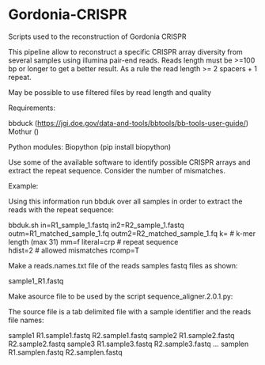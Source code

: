 # Gordonia-CRISPR
Scripts used to the reconstruction of Gordonia CRISPR

This pipeline allow to reconstruct a specific CRISPR array diversity from several samples using illumina pair-end reads. Reads length must be >=100 bp or longer to get a better result. As a rule the read length >= 2 spacers + 1 repeat.

May be possible to use filtered files by read length and quality 

Requirements:

bbduck (https://jgi.doe.gov/data-and-tools/bbtools/bb-tools-user-guide/)
Mothur ()

Python modules:
Biopython (pip install biopython)

Use some of the available software to identify possible CRISPR arrays and extract the repeat sequence. Consider the number of mismatches.

Example:




Using this information run bbduk over all samples in order to extract the reads with the repeat sequence:

bbduk.sh
in=R1_sample_1.fastq
in2=R2_sample_1.fastq
outm=R1_matched_sample_1.fq
outm2=R2_matched_sample_1.fq
k=			# k-mer length (max 31)
mm=f
literal=crp 		# repeat sequence   
hdist=2 		# allowed mismatches
rcomp=T


Make a reads.names.txt file of the reads samples fastq files as shown:

sample1_R1.fastq


Make asource file to be used by the script sequence_aligner.2.0.1.py:

The source file is a tab delimited file with a sample identifier and the reads file names:

sample1	R1.sample1.fastq	R2.sample1.fastq
sample2	R1.sample2.fastq	R2.sample2.fastq
sample3	R1.sample3.fastq	R2.sample3.fastq
…
samplen	R1.samplen.fastq	R2.samplen.fastq
